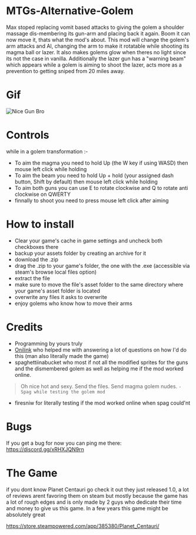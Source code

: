 # MTGs-Alternative-Golem
Max stoped replacing vomit based attacks to giving the golem a shoulder massage dis-membering its gun-arm and placing back it again. Boom it can now move it, thats what the mod's about.
This mod will change the golem's arm attacks and AI, changing the arm to make it rotatable while shooting its magma ball or lazer. It also makes golems glow when theres no light since its not the case in vanilla. Additionally the lazer gun has a "warning beam" which appears while a golem is aiming to shoot the lazer, acts more as a prevention to getting sniped from 20 miles away.

# Gif
![Nice Gun Bro](https://github.com/user-attachments/assets/d05fcb03-8472-4765-ac36-a00d1fa85117)

# Controls

while in a golem transformation :-

- To aim the magma you need to hold Up (the W key if using WASD) then mouse left click while holding
- To aim the beam you need to hold Up + hold (your assigned dash button, Shift by default) then mouse left click while holding
- To aim both guns you can use E to rotate clockwise and Q to rotate anti clockwise on QWERTY
- finnally to shoot you need to press mouse left click after aiming

# How to install 
- Clear your game's cache in game settings and uncheck both checkboxes there
- backup your assets folder by creating an archive for it
- download the .zip
- drag the .zip to your game's folder, the one with the .exe (accessible via steam's browse local files option)
- extract the file
- make sure to move the file's asset folder to the same directory where your game's asset folder is located
- overwrite any files it asks to overwrite
- enjoy golems who know how to move their arms

# Credits
- Programming by yours truly 
- [Onilink](http://ic.onidev.fr/en/index.html) who helped me with answering a lot of questions on how I'd do this (man also literally made the game)
- spaghettiinabucket who most if not all the modified sprites for the guns and the dismembered golem as well as helping me if the mod worked online.
> Oh nice hot and sexy.
Send the files.
Send magma golem nudes.
> `- Spag while testing the golem mod`
- firesniw for literally testing if the mod worked online when spag could'nt

# Bugs
If you get a bug for now you can ping me there: https://discord.gg/xRHXJQN9rn

# The Game
if you dont know Planet Centauri go check it out they just released 1.0, a lot of reviews arent favoring them on steam but mostly because the game has a lot of rough edges and is only made by 2 guys who dedicate their time and money to give us this game. In a few years this game might be absolutely great 

https://store.steampowered.com/app/385380/Planet_Centauri/
